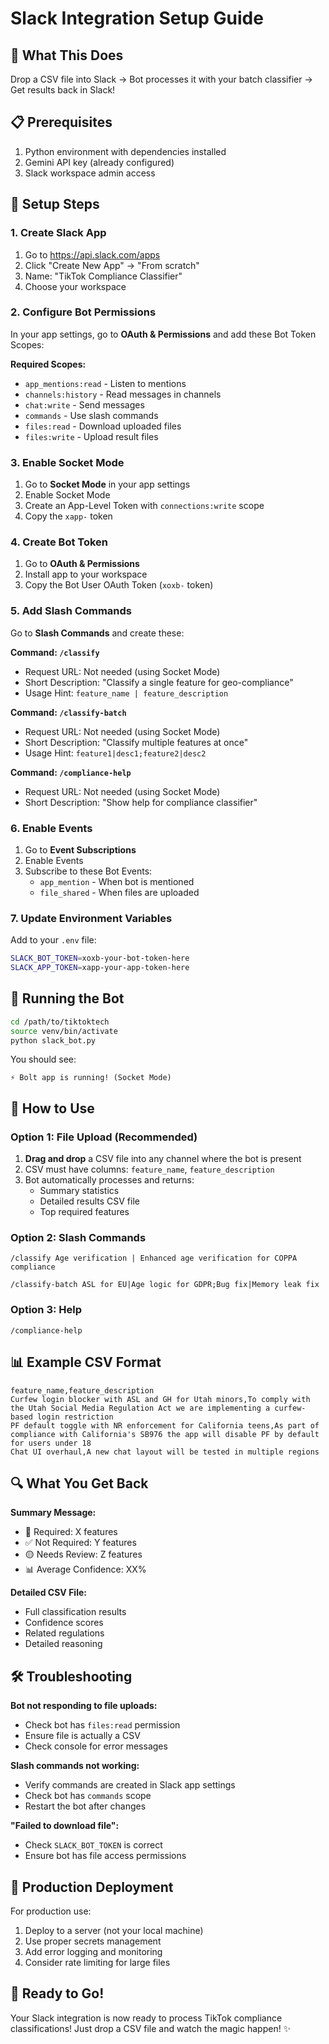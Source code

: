 # Slack Integration Setup Guide

## 🎯 What This Does

Drop a CSV file into Slack → Bot processes it with your batch classifier → Get results back in Slack!

## 📋 Prerequisites

1. Python environment with dependencies installed
2. Gemini API key (already configured)
3. Slack workspace admin access

## 🔧 Setup Steps

### 1. Create Slack App

1. Go to https://api.slack.com/apps
2. Click "Create New App" → "From scratch"
3. Name: "TikTok Compliance Classifier"
4. Choose your workspace

### 2. Configure Bot Permissions

In your app settings, go to **OAuth & Permissions** and add these Bot Token Scopes:

**Required Scopes:**
- `app_mentions:read` - Listen to mentions
- `channels:history` - Read messages in channels
- `chat:write` - Send messages
- `commands` - Use slash commands
- `files:read` - Download uploaded files
- `files:write` - Upload result files

### 3. Enable Socket Mode

1. Go to **Socket Mode** in your app settings
2. Enable Socket Mode
3. Create an App-Level Token with `connections:write` scope
4. Copy the `xapp-` token

### 4. Create Bot Token

1. Go to **OAuth & Permissions**
2. Install app to your workspace
3. Copy the Bot User OAuth Token (`xoxb-` token)

### 5. Add Slash Commands

Go to **Slash Commands** and create these:

**Command: `/classify`**
- Request URL: Not needed (using Socket Mode)
- Short Description: "Classify a single feature for geo-compliance"
- Usage Hint: `feature_name | feature_description`

**Command: `/classify-batch`**
- Request URL: Not needed (using Socket Mode)
- Short Description: "Classify multiple features at once"
- Usage Hint: `feature1|desc1;feature2|desc2`

**Command: `/compliance-help`**
- Request URL: Not needed (using Socket Mode)
- Short Description: "Show help for compliance classifier"

### 6. Enable Events

1. Go to **Event Subscriptions**
2. Enable Events
3. Subscribe to these Bot Events:
   - `app_mention` - When bot is mentioned
   - `file_shared` - When files are uploaded

### 7. Update Environment Variables

Add to your `.env` file:
```bash
SLACK_BOT_TOKEN=xoxb-your-bot-token-here
SLACK_APP_TOKEN=xapp-your-app-token-here
```

## 🚀 Running the Bot

```bash
cd /path/to/tiktoktech
source venv/bin/activate
python slack_bot.py
```

You should see:
```
⚡️ Bolt app is running! (Socket Mode)
```

## 📁 How to Use

### Option 1: File Upload (Recommended)
1. **Drag and drop** a CSV file into any channel where the bot is present
2. CSV must have columns: `feature_name`, `feature_description`
3. Bot automatically processes and returns:
   - Summary statistics
   - Detailed results CSV file
   - Top required features

### Option 2: Slash Commands
```
/classify Age verification | Enhanced age verification for COPPA compliance
```

```
/classify-batch ASL for EU|Age logic for GDPR;Bug fix|Memory leak fix
```

### Option 3: Help
```
/compliance-help
```

## 📊 Example CSV Format

```csv
feature_name,feature_description
Curfew login blocker with ASL and GH for Utah minors,To comply with the Utah Social Media Regulation Act we are implementing a curfew-based login restriction
PF default toggle with NR enforcement for California teens,As part of compliance with California's SB976 the app will disable PF by default for users under 18
Chat UI overhaul,A new chat layout will be tested in multiple regions
```

## 🔍 What You Get Back

**Summary Message:**
- 🔴 Required: X features
- ✅ Not Required: Y features  
- 🟡 Needs Review: Z features
- 📊 Average Confidence: XX%

**Detailed CSV File:**
- Full classification results
- Confidence scores
- Related regulations
- Detailed reasoning

## 🛠 Troubleshooting

**Bot not responding to file uploads:**
- Check bot has `files:read` permission
- Ensure file is actually a CSV
- Check console for error messages

**Slash commands not working:**
- Verify commands are created in Slack app settings
- Check bot has `commands` scope
- Restart the bot after changes

**"Failed to download file":**
- Check `SLACK_BOT_TOKEN` is correct
- Ensure bot has file access permissions

## 🚀 Production Deployment

For production use:
1. Deploy to a server (not your local machine)
2. Use proper secrets management
3. Add error logging and monitoring
4. Consider rate limiting for large files

## 🎉 Ready to Go!

Your Slack integration is now ready to process TikTok compliance classifications! Just drop a CSV file and watch the magic happen! ✨
